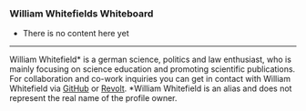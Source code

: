 ### William Whitefields Whiteboard

- There is no content here yet

___
William Whitefield* is a german science, politics and law  enthusiast, who is mainly focusing on science education and promoting scientific publications. For collaboration and co-work inquiries you can get in contact with William Whitefield via [GitHub](https://github.com/whitefield-william) or [Revolt](https://app.revolt.chat/server/01HYBZFCCMH4GFW6V1Z4Y0A9XH/channel/01HYBZFCCMHECSNCFY5R6ND8P2). *William Whitefield is an alias and does not represent the real name of the profile owner.

